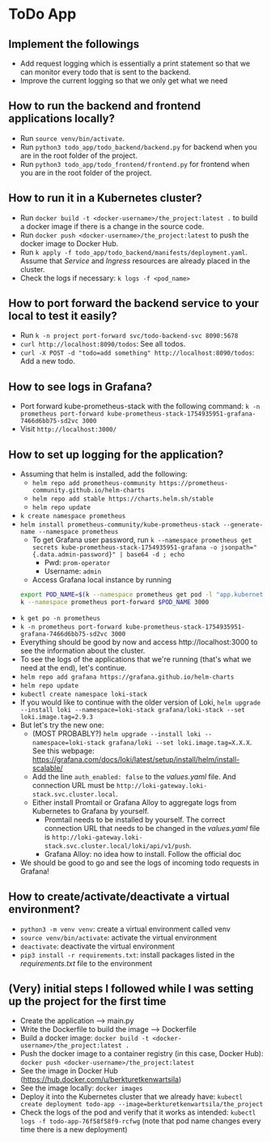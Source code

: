 # ToDo App

## Implement the followings
- Add request logging which is essentially a print statement so that we can monitor every todo that is sent to the backend.
- Improve the current logging so that we only get what we need

## How to run the backend and frontend applications locally?
- Run `source venv/bin/activate`.
- Run `python3 todo_app/todo_backend/backend.py` for backend when you are in the root folder of the project.
- Run `python3 todo_app/todo_frontend/frontend.py` for frontend when you are in the root folder of the project.

## How to run it in a Kubernetes cluster?
- Run `docker build -t <docker-username>/the_project:latest .` to build a docker image if there is a change in the source code.
- Run `docker push <docker-username>/the_project:latest` to push the docker image to Docker Hub.
- Run `k apply -f todo_app/todo_backend/manifests/deployment.yaml`. Assume that *Service* and *Ingress* resources are already placed in the cluster.
- Check the logs if necessary: `k logs -f <pod_name>`

## How to port forward the backend service to your local to test it easily?
- Run `k -n project port-forward svc/todo-backend-svc 8090:5678`
- `curl http://localhost:8090/todos`: See all todos.
- `curl -X POST -d "todo=add something" http://localhost:8090/todos`: Add a new todo.

## How to see logs in Grafana?
- Port forward kube-prometheus-stack with the following command: `k -n prometheus port-forward kube-prometheus-stack-1754935951-grafana-7466d6bb75-sd2vc 3000`
- Visit `http://localhost:3000/`

## How to set up logging for the application?
- Assuming that helm is installed, add the following:
    - `helm repo add prometheus-community https://prometheus-community.github.io/helm-charts`
    - `helm repo add stable https://charts.helm.sh/stable`
    - `helm repo update`
- `k create namespace prometheus`
- `helm install prometheus-community/kube-prometheus-stack --generate-name --namespace prometheus`
    - To get Grafana user password, run `k --namespace prometheus get secrets kube-prometheus-stack-1754935951-grafana -o jsonpath="{.data.admin-password}" | base64 -d ; echo`
        - Pwd: `prom-operator`
        - Username: `admin`
    - Access Grafana local instance by running
    ```bash
    export POD_NAME=$(k --namespace prometheus get pod -l "app.kubernetes.io/name=grafana,app.kubernetes.io/instance=kube-prometheus-stack-1754935951" -oname)
    k --namespace prometheus port-forward $POD_NAME 3000
    ```
- `k get po -n prometheus`
- `k -n prometheus port-forward kube-prometheus-stack-1754935951-grafana-7466d6bb75-sd2vc 3000`
- Everything should be good by now and access http://localhost:3000 to see the information about the cluster.
- To see the logs of the applications that we're running (that's what we need at the end), let's continue.
- `helm repo add grafana https://grafana.github.io/helm-charts`
- `helm repo update`
- `kubectl create namespace loki-stack`
- If you would like to continue with the older version of Loki, `helm upgrade --install loki --namespace=loki-stack grafana/loki-stack --set loki.image.tag=2.9.3`
- But let's try the new one:
    - (MOST PROBABLY?) `helm upgrade --install loki --namespace=loki-stack grafana/loki --set loki.image.tag=X.X.X`. See this webpage: https://grafana.com/docs/loki/latest/setup/install/helm/install-scalable/
    - Add the line `auth_enabled: false` to the *values.yaml* file. And connection URL must be `http://loki-gateway.loki-stack.svc.cluster.local`.
    - Either install Promtail or Grafana Alloy to aggregate logs from Kubernetes to Grafana by yourself.
        - Promtail needs to be installed by yourself. The correct connection URL that needs to be changed in the *values.yaml* file is `http://loki-gateway.loki-stack.svc.cluster.local/loki/api/v1/push`.
        - Grafana Alloy: no idea how to install. Follow the official doc
- We should be good to go and see the logs of incoming todo requests in Grafana! 


## How to create/activate/deactivate a virtual environment?
- `python3 -m venv venv`: create a virtual environment called venv
- `source venv/bin/activate`: activate the virtual environment
- `deactivate`: deactivate the virtual environment
- `pip3 install -r requirements.txt`: install packages listed in the *requirements.txt* file to the environment

## (Very) initial steps I followed while I was setting up the project for the first time
- Create the application --> main.py
- Write the Dockerfile to build the image --> Dockerfile
- Build a docker image: `docker build -t <docker-username>/the_project:latest .`
- Push the docker image to a container registry (in this case, Docker Hub): `docker push <docker-username>/the_project:latest`
- See the image in Docker Hub (https://hub.docker.com/u/berkturetkenwartsila)
- See the image locally: `docker images`
- Deploy it into the Kubernetes cluster that we already have: `kubectl create deployment todo-app --image=berkturetkenwartsila/the_project`
- Check the logs of the pod and verify that it works as intended: `kubectl logs -f todo-app-76f58f58f9-rcfwg` (note that pod name changes every time there is a new deployment)
